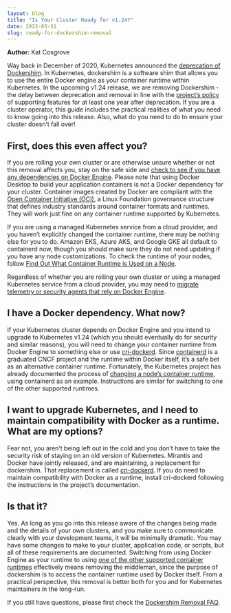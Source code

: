 ```yaml
---
layout: blog
title: "Is Your Cluster Ready for v1.24?"
date: 2022-03-31
slug: ready-for-dockershim-removal
---
```


**Author:** Kat Cosgrove


Way back in December of 2020, Kubernetes announced the [deprecation of Dockershim](/blog/2020/12/02/dont-panic-kubernetes-and-docker/). In Kubernetes, dockershim is a software shim that allows you to use the entire Docker engine as your container runtime within Kubernetes. In the upcoming v1.24 release, we are removing Dockershim - the delay between deprecation and removal in line with the [project’s policy](https://kubernetes.io/docs/reference/using-api/deprecation-policy/) of supporting features for at least one year after deprecation. If you are a cluster operator, this guide includes the practical realities of what you need to know going into this release. Also, what do you need to do to ensure your cluster doesn’t fall over!

## First, does this even affect you?

If you are rolling your own cluster or are otherwise unsure whether or not this removal affects you, stay on the safe side and [check to see if you have any dependencies on Docker Engine](/docs/tasks/administer-cluster/migrating-from-dockershim/check-if-dockershim-deprecation-affects-you/). Please note that using Docker Desktop to build your application containers is not a Docker dependency for your cluster. Container images created by Docker are compliant with the [Open Container Initiative (OCI)](https://opencontainers.org/), a Linux Foundation governance structure that defines industry standards around container formats and runtimes. They will work just fine on any container runtime supported by Kubernetes.

If you are using a managed Kubernetes service from a cloud provider, and you haven’t explicitly changed the container runtime, there may be nothing else for you to do. Amazon EKS, Azure AKS, and Google GKE all default to containerd now, though you should make sure they do not need updating if you have any node customizations. To check the runtime of your nodes, follow [Find Out What Container Runtime is Used on a Node](​​/docs/tasks/administer-cluster/migrating-from-dockershim/find-out-runtime-you-use/).

Regardless of whether you are rolling your own cluster or using a managed Kubernetes service from a cloud provider, you may need to [migrate telemetry or security agents that rely on Docker Engine](/docs/tasks/administer-cluster/migrating-from-dockershim/migrating-telemetry-and-security-agents/). 

## I have a Docker dependency. What now?

If your Kubernetes cluster depends on Docker Engine and you intend to upgrade to Kubernetes v1.24 (which you should eventually do for security and similar reasons), you will need to change your container runtime from Docker Engine to something else or use [cri-dockerd](https://github.com/Mirantis/cri-dockerd). Since [containerd](https://containerd.io/) is a graduated CNCF project and the runtime within Docker itself, it’s a safe bet as an alternative container runtime. Fortunately, the Kubernetes project has already documented the process of [changing a node’s container runtime](/docs/tasks/administer-cluster/migrating-from-dockershim/change-runtime-containerd/), using containerd as an example. Instructions are similar for switching to one of the other supported runtimes.

## I want to upgrade Kubernetes, and I need to maintain compatibility with Docker as a runtime. What are my options?

Fear not, you aren’t being left out in the cold and you don’t have to take the security risk of staying on an old version of Kubernetes. Mirantis and Docker have jointly released, and are maintaining, a replacement for dockershim. That replacement is called [cri-dockerd](https://github.com/Mirantis/cri-dockerd). If you do need to maintain compatibility with Docker as a runtime, install cri-dockerd following the instructions in the project’s documentation.

## Is that it?


Yes. As long as you go into this release aware of the changes being made and the details of your own clusters, and you make sure to communicate clearly with your development teams, it will be minimally dramatic. You may have some changes to make to your cluster, application code, or scripts, but all of these requirements are documented. Switching from using Docker Engine as your runtime to using [one of the other supported container runtimes](/docs/setup/production-environment/container-runtimes/) effectively means removing the middleman, since the purpose of dockershim is to access the container runtime used by Docker itself. From a practical perspective, this removal is better both for you and for Kubernetes maintainers in the long-run.

If you still have questions, please first check the [Dockershim Removal FAQ](/blog/2022/02/17/dockershim-faq/).
